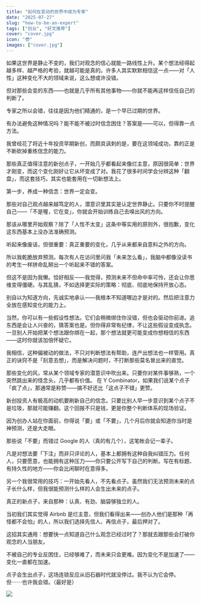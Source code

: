 ```yaml
---
title: "如何在变动的世界中成为专家"
date: "2025-07-27"
slug: "how-to-be-an-expert"
tags: ["创业", "好文推荐"]
cover: "cover.jpg"
icon: "😎"
images: ["cover.jpg"]
---
```

如果这世界是静止不变的，我们对观念的信心就能一路线性上升。某个想法经得起越多样、越严格的考验，就越可能是真的。许多人其实默默相信这一点——对「人性」这种变化不大的领域来说，这么想或许没错。



但对那些会变的东西——也就是几乎所有其他事物——你就不能再这样信任自己的判断了。



专家之所以会错，往往是因为他们精通的，是一个早已过期的世界。



有办法避免这种情况吗？能不能不被过时信念困住？答案是——可以，但得靠一点方法。



我曾经花了将近十年投资早期新创，而颇具讽刺的是，要在这领域成功，靠的正是不断砍掉重练信念的能力。



那些真正值得注意的新创点子，一开始几乎都看起来像烂主意，原因很简单：世界才刚变，而这个变化刚好让它从坏变成了对。我花了很多时间学会分辨这种「翻盘」，而这套技巧，其实也能套用在一切新想法上。



第一步，养成一种信念：世界一定会变。



那些对自己观点越来越笃定的人，潜意识里其实是认定世界静止。只要你不时提醒自己——「不是喔，它在变」，你就会开始训练自己去嗅出风的方向。



那该从哪里开始观察？除了「人性不太变」这条中等实用的原则外，很抱歉，变化这东西基本上没办法准确预测。



听起来像废话，但很重要：真正重要的变化，几乎从来都来自意料之外的方向。



所以我乾脆放弃预测。每次有人在访问里问我「未来怎么看」，我脑中都像没读书的考生一样拼命乱掰出一个听起来不错的答案。



但这不是因为我懒。恰好相反——我觉得，预测未来不但命中率可怜，还会让你思维变得僵硬。与其乱猜，不如选择更实际的策略：彻底、彻底地保持开放心态。



别自以为知道方向，先诚实地承认——我根本不知道哪边才是对的。然后把注意力全放在感知变化的能力上。



当然，你可以有一些假设性想法。它们会稍微绑住你没错，但也会驱动你前进。追东西是会让人兴奋的，猜答案也是。但你得非常有纪律，不让这些假设变成执念。
一旦别人开始把某个想法跟你绑在一起，那个想法就更可能变成你想相信的东西——这时你就该加倍怀疑它。



我相信，这种偏被动的做法，不只对判断想法有帮助，连产出想法也一样管用。真正的诀窍不是「刻意去想」，而是解决问题时，不打断那些莫名冒出来的直觉。



那些变化的风，常从某个领域专家的潜意识中吹出来。只要你对某件事够熟，一个突然跳出来的怪念头，几乎都有价值。
在 Y Combinator，如果我们说某个点子「疯了点」，那通常是称赞——搞不好还比「这点子不错」更赞。



新创投资人有极高的动机要刷新自己的信念。只要比别人早一步意识到某个点子不是垃圾，那就可能赚翻。这个回报不只是钱，更是你整个判断体系的现场验证。



因为创办人站在你面前，你得说「要」或「不要」，几个月后你就会知道你当时是神预测，还是大走眼。



那些说「不要」而错过 Google 的人（真的有几个），这笔帐会记一辈子。



凡是对想法要「下注」而非只评论的人，基本上都拥有这种自我纠错压力。任何人，只要愿意，也能拥有这种压力——你只要公开写下自己的判断。写在有标题、有持久性的地方——你会比闲聊时在意得多。



另一个我很常用的技巧：一开始先看人，不先看点子。虽然我们无法预测未来的点子长什么样，但我很能预测什么样的人会生出未来的点子。



真正的新点子，来自那种：认真、有劲、脑袋够独立的人。



当初我们其实觉得 Airbnb 是烂主意，但我们看得出来——创办人他们是那种「再怪都不会怕」的人，所以我们选择先信人、再信点子，最后押对了。



这招其实通用：想要快一点知道自己什么观念已经过时了？那就去跟那些会打破你观念的人当朋友。



不被自己的专业反困住，已经够难了，而未来只会更难。因为变化不是加速了——变化一直都在加速。



点子会生出点子，这场连锁反应从旧石器时代就没停过。我不认为它会停。
但⋯⋯也许我会错。（最好是）




![](https://prod-files-secure.s3.us-west-2.amazonaws.com/112d0858-5090-4d34-a606-b75eb8d65fd2/46476355-9cf3-4e99-9b7a-3531bc426380/1000202064.png?X-Amz-Algorithm=AWS4-HMAC-SHA256&X-Amz-Content-Sha256=UNSIGNED-PAYLOAD&X-Amz-Credential=ASIAZI2LB46665LJ6Q67%2F20251003%2Fus-west-2%2Fs3%2Faws4_request&X-Amz-Date=20251003T114302Z&X-Amz-Expires=3600&X-Amz-Security-Token=IQoJb3JpZ2luX2VjEKv%2F%2F%2F%2F%2F%2F%2F%2F%2F%2FwEaCXVzLXdlc3QtMiJHMEUCICP8JGo4b8L5gsN0tooSALQxsatYcXLwEgfJnB%2BqUxCWAiEAj9ug8zw3Dd4ikxArOPv%2BXI7BuA%2FNrASZNDDF6nAEt1oq%2FwMIRBAAGgw2Mzc0MjMxODM4MDUiDIVIFLGXDTVN6dMzCCrcA5Ovt%2BzJ0w3tTr6yqOJ4jQqhxKG6tPLhnHNtEGon%2BeT7QPGjYj5ChAhIT6LIFlS%2BShPz7PitMl9Xd%2FrP5tmWc5WN%2FXn1XyUYyTj7fgNPmt9fNeFM%2F3js2n%2FmQTiMYsn1G9TTGJJZZTIsD%2F%2F2%2FavjqviY6A%2F7TrXJuiEunXmVKJ0tqZt0bvFhfn7GL5%2B8swWzOkwMyV%2FDBTYf%2B6Bc1gXS9rRVxqbb7xi7ESa9zk7Lsyb3oq3lUIEMYpWkWP1rVlBbsjHsofRp%2BhY%2Fskdj3dhTeEuho%2B1oAPn3uBtreS6Eq2z0OsYJjNc3c990RaZdvBhnbB56XGQRF09Ij5AJpLNTc6cBcYR8yYMk2%2BfyBRzm9P6tZIhmfElJx%2B%2Bo4hbVIcjuUDeNFlIwMT1wt1DiMq8Vj7aKMN9wZ1m%2FhhYa6Eo2UkD%2ByRq6X2szSWBK%2FLXwNG65fdtsvhoMMvn2O%2B%2BCeVICWSzXa4ZUTpP3lf8aR4W3h6Fmy9FHGlWnSOwlmq0RNWneCZPWTW4ButMdEjeeRWIv%2FK8Iq%2BjzuIfIsoJARLZ4rPaiu0CORgicpCuQTYv9FM%2F5PrIsIgiFVEmMm8Kig61NCRT%2FL68mQbPXQAcCvfKZE8Ma1NBHP4vzky3efvBnMJ%2FP%2FsYGOqUBIAgWGsORvOupHSny6nfgFlXPfsvurXc4k5GhR02vQ%2FBZjhDLnIwZMV2Yb7eukPiGNmzaUjH6QjcfsOduOC4N5LNkv1cST%2BCjgufcdcWMKq9X8hvyrRr0RwFxYkBJc9KB71jVxNn9LBjYgZZooUPRC2RQh0S6BVL5bRGELU4Lv2V8sHVPDBzfgkbvzfzhT5ZVJKVviutxr6cjH39H6KLf2PFsSSRZ&X-Amz-Signature=ec654c28a9d58f340c35d1f206cf3febaa68d562e8f6ca024d26ec341551834d&X-Amz-SignedHeaders=host&x-amz-checksum-mode=ENABLED&x-id=GetObject)

